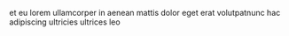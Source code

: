 et eu lorem ullamcorper in aenean mattis dolor eget erat volutpatnunc hac adipiscing ultricies ultrices leo